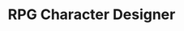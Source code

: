 ---
title: RPG Character Designer
developers: [{name: "Alston Chan", school: "SITHS 2022"}]
image: "https://res.cloudinary.com/dbopxlpuy/image/upload/c_scale,f_auto,w_800/v1613933809/RPG Character/rpg_screen_agdbvj"
altText: "8Bit Character"
techStack: ["Vue"]
github: "https://github.com/staten-island-tech/vue-reactivity-project-alstnc"
siteLink: "https://rpgcharactergen.netlify.app/"
description: This project was designed to illustrate Vue's reactivity and data binding. The project also allows the user to download an image of the character they designed.
project: RPGCharacter
---